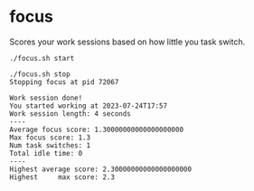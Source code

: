 # focus

Scores your work sessions based on how little you task switch.

```
./focus.sh start
```

```
./focus.sh stop
Stopping focus at pid 72067

Work session done!
You started working at 2023-07-24T17:57
Work session length: 4 seconds
----
Average focus score: 1.30000000000000000000
Max focus score: 1.3
Num task switches: 1
Total idle time: 0
----
Highest average score: 2.30000000000000000000
Highest     max score: 2.3
```
